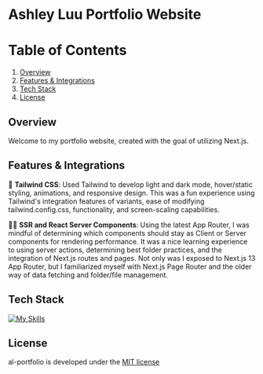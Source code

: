 # Ashley Luu Portfolio Website

# __Table of Contents__
1. [Overview](#overview)
2. [Features & Integrations](#features)
3. [Tech Stack](#tech-stack)
5. [License](#license)

## Overview 

Welcome to my portfolio website, created with the goal of utilizing Next.js. 

## Features & Integrations
🎨 **Tailwind CSS**: Used Tailwind to develop light and dark mode, hover/static styling, animations, and responsive design. This was a fun experience using Tailwind's integration features of variants, ease of modifying tailwind.config.css, functionality, and screen-scaling capabilities.
  
🏃💨 **SSR and React Server Components**: Using the latest App Router, I was mindful of determining which components should stay as Client or Server components for rendering performance. It was a nice learning experience to using server actions, determining best folder practices, and the integration of Next.js routes and pages. Not only was I exposed to Next.js 13 App Router, but I familiarized myself with Next.js Page Router and the older way of data fetching and folder/file management.
  
## Tech Stack
[![My Skills](https://skillicons.dev/icons?i=js,react,nextjs,typescript,html,css,tailwind,nodejs,vercel,vscode,git,powershell,bash)](https://skillicons.dev)

## License

al-portfolio is developed under the [MIT license](https://en.wikipedia.org/wiki/MIT_License)
